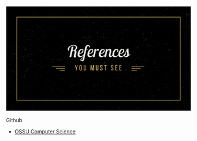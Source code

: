![ref](../img/ref-cover.png)

Github 
* [OSSU Computer Science](https://github.com/ossu/computer-science)